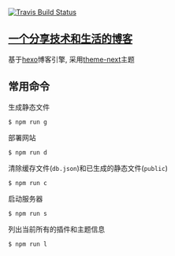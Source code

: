 [![Travis Build Status](https://travis-ci.org/crazygit/hexo-blog.svg?branch=master)](https://travis-ci.org/crazygit/hexo-blog)
## [一个分享技术和生活的博客](http://crazygit.wiseturtles.com/)


基于[hexo](https://hexo.io/)博客引擎, 采用[theme-next](https://github.com/crazygit/hexo-theme-next)主题


## 常用命令

生成静态文件

    $ npm run g

部署网站

    $ npm run d

清除缓存文件(`db.json`)和已生成的静态文件(`public`)

    $ npm run c

启动服务器

    $ npm run s

列出当前所有的插件和主题信息

    $ npm run l
